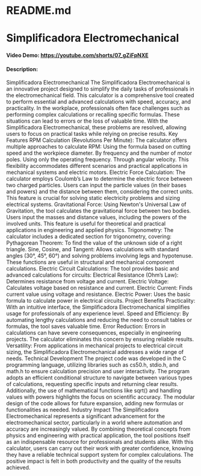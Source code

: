 # README.md
# Simplificadora Electromechanical
#### Video Demo: <https://youtube.com/shorts/07_gZiFpNXE>
#### Description:
Simplificadora Electromechanical The Simplificadora Electromechanical is an innovative project designed to simplify the daily tasks of professionals in the electromechanical field. This calculator is a comprehensive tool created to perform essential and advanced calculations with speed, accuracy, and practicality.  In the workplace, professionals often face challenges such as performing complex calculations or recalling specific formulas. These situations can lead to errors or the loss of valuable time. With the Simplificadora Electromechanical, these problems are resolved, allowing users to focus on practical tasks while relying on precise results.  Key Features RPM Calculation (Revolutions Per Minute): The calculator offers multiple approaches to calculate RPM:  Using the formula based on cutting speed and the workpiece diameter. By frequency and the number of motor poles. Using only the operating frequency. Through angular velocity. This flexibility accommodates different scenarios and practical applications in mechanical systems and electric motors.  Electric Force Calculation: The calculator employs Coulomb’s Law to determine the electric force between two charged particles. Users can input the particle values (in their bases and powers) and the distance between them, considering the correct units. This feature is crucial for solving static electricity problems and sizing electrical systems.  Gravitational Force: Using Newton's Universal Law of Gravitation, the tool calculates the gravitational force between two bodies. Users input the masses and distance values, including the powers of the involved units. This feature is useful for theoretical and practical applications in engineering and applied physics.  Trigonometry: The calculator includes a dedicated section for trigonometry, covering:  Pythagorean Theorem: To find the value of the unknown side of a right triangle. Sine, Cosine, and Tangent: Allows calculations with standard angles (30°, 45°, 60°) and solving problems involving legs and hypotenuse. These functions are useful in structural and mechanical component calculations. Electric Circuit Calculations: The tool provides basic and advanced calculations for circuits:  Electrical Resistance (Ohm’s Law): Determines resistance from voltage and current. Electric Voltage: Calculates voltage based on resistance and current. Electric Current: Finds current value using voltage and resistance. Electric Power: Uses the basic formula to calculate power in electrical circuits. Project Benefits Practicality: With an intuitive interface, the Simplificadora Electromechanical simplifies usage for professionals of any experience level.  Speed and Efficiency: By automating lengthy calculations and reducing the need to consult tables or formulas, the tool saves valuable time.  Error Reduction: Errors in calculations can have severe consequences, especially in engineering projects. The calculator eliminates this concern by ensuring reliable results.  Versatility: From applications in mechanical projects to electrical circuit sizing, the Simplificadora Electromechanical addresses a wide range of needs.  Technical Development The project code was developed in the C programming language, utilizing libraries such as cs50.h, stdio.h, and math.h to ensure calculation precision and user interactivity. The program adopts an efficient conditional structure to navigate between various types of calculations, requesting specific inputs and returning clear results.  Additionally, the use of mathematical functions like sqrt() and handling values with powers highlights the focus on scientific accuracy. The modular design of the code allows for future expansion, adding new formulas or functionalities as needed.  Industry Impact The Simplificadora Electromechanical represents a significant advancement for the electromechanical sector, particularly in a world where automation and accuracy are increasingly valued. By combining theoretical concepts from physics and engineering with practical application, the tool positions itself as an indispensable resource for professionals and students alike.  With this calculator, users can carry out their work with greater confidence, knowing they have a reliable technical support system for complex calculations. The positive impact is felt in both productivity and the quality of the results achieved.
